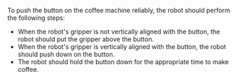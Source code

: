 To push the button on the coffee machine reliably, the robot should perform the following steps:
   - When the robot's gripper is not vertically aligned with the button, the robot should put the gripper above the button.
   - When the robot's gripper is vertically aligned with the button, the robot should push down on the button.
   - The robot should hold the button down for the appropriate time to make coffee.